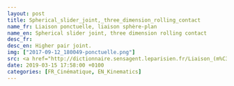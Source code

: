 ```yaml
---
layout: post
title: Spherical_slider_joint,_three_dimension_rolling_contact
name_fr: Liaison ponctuelle, liaison sphère-plan
name_en: Spherical slider joint, three dimension rolling contact
desc_fr: 
desc_en: Higher pair joint.
img: ["2017-09-12_180049-ponctuelle.png"]
src: <a href="http://dictionnaire.sensagent.leparisien.fr/Liaison_(m%C3%A9canique)/fr-fr/#Mod.C3.A9lisation_anglo-saxonne" target="new">Source</a>
date: 2019-03-15 17:58:00 +0100
categories: [FR_Cinématique, EN_Kinematics]
---
```

